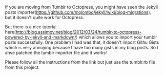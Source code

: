 If you are moving from Tumblr to Octopress, you might have seen the Jekyll posts importer(https://github.com/mojombo/jekyll/wiki/blog-migrations), but it doesn't quite work for Octopress. 

But there is a nice tutorial here(http://blog.assimov.net/blog/2012/03/24/tumblr-to-octopress-powered-by-jekyll-and-markdown/) which allows you to import your tumblr posts successfully. One problem I had was that, it doesn't import Githu Gists which is very annoying because I have too many gists in my blog posts. So I ahve patched the tumblr importer file and it works!

Please follow all the instructions from the link but just use the tumblr.rb file from this project.